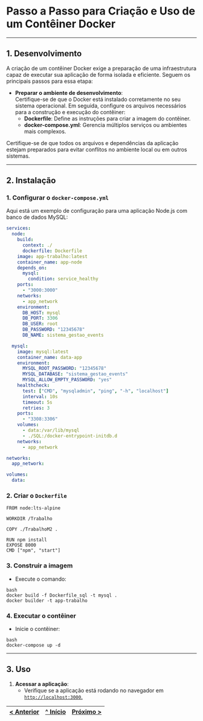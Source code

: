 # Passo a Passo para Criação e Uso de um Contêiner Docker

---

## 1. Desenvolvimento

A criação de um contêiner Docker exige a preparação de uma infraestrutura capaz de executar sua aplicação de forma isolada e eficiente. Seguem os principais passos para essa etapa:

- **Preparar o ambiente de desenvolvimento**:  
  Certifique-se de que o Docker está instalado corretamente no seu sistema operacional. Em seguida, configure os arquivos necessários para a construção e execução do contêiner:
  - **Dockerfile**: Define as instruções para criar a imagem do contêiner.
  - **docker-compose.yml**: Gerencia múltiplos serviços ou ambientes mais complexos.

Certifique-se de que todos os arquivos e dependências da aplicação estejam preparados para evitar conflitos no ambiente local ou em outros sistemas.

---

## 2. Instalação

### 1. Configurar o `docker-compose.yml`

Aqui está um exemplo de configuração para uma aplicação Node.js com banco de dados MySQL:

```yaml
services:
  node:
    build:
      context: ./
      dockerfile: Dockerfile
    image: app-trabalho:latest
    container_name: app-node
    depends_on:
      mysql:
        condition: service_healthy
    ports:
      - "3000:3000"
    networks:
      - app_network
    environment:
      DB_HOST: mysql
      DB_PORT: 3306
      DB_USER: root
      DB_PASSWORD: "12345678"
      DB_NAME: sistema_gestao_events

  mysql:
    image: mysql:latest
    container_name: data-app
    environment:
      MYSQL_ROOT_PASSWORD: "12345678"
      MYSQL_DATABASE: "sistema_gestao_events"
      MYSQL_ALLOW_EMPTY_PASSWORD: "yes"
    healthcheck:
      test: ["CMD", "mysqladmin", "ping", "-h", "localhost"]
      interval: 10s
      timeout: 5s
      retries: 3
    ports:
      - "3308:3306"
    volumes:
      - data:/var/lib/mysql
      - ./SQL:/docker-entrypoint-initdb.d
    networks:
      - app_network

networks:
  app_network:

volumes:
  data:
```

### 2. Criar o `Dockerfile`

```
FROM node:lts-alpine

WORKDIR /Trabalho

COPY ./TrabalhoM2 .

RUN npm install
EXPOSE 8000
CMD ["npm", "start"]
```

### 3. Construir a imagem

- Execute o comando:
```
bash
docker build -f Dockerfile_sql -t mysql .
docker builder -t app-trabalho
```

### 4. Executar o contêiner
- Inicie o contêiner:
  
```
bash
docker-compose up -d
```

---

## 3. Uso

1. **Acessar a aplicação**:
   - Verifique se a aplicação está rodando no navegador em [`http://localhost:3000`.](http://localhost:3000/docs)

[< Anterior](c2.md) | [^ Início](../../../) | [Próximo >](API_Event_Sistem_Manager.pdf)  
:--- | :---: | ---:
